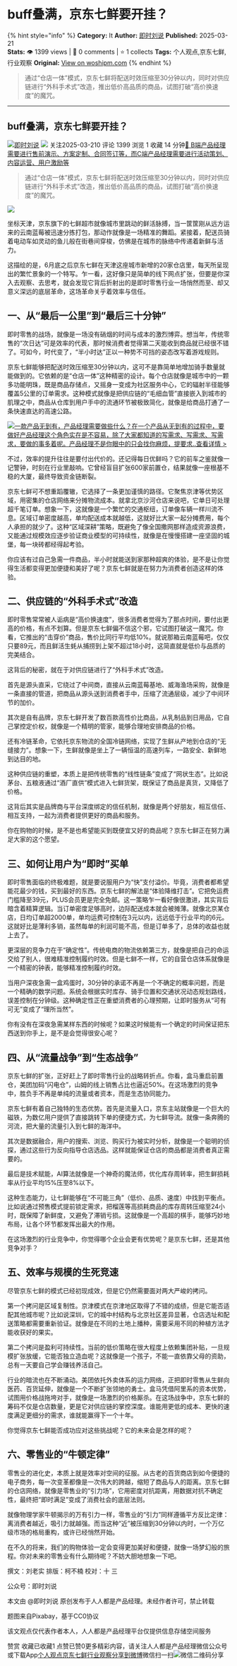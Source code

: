 # buff叠满，京东七鲜要开挂？
{% hint style="info" %}
**Category:** It
**Author:** [即时刘说](https://www.woshipm.com/u/1609351)
**Published:** 2025-03-21  
**Stats:** 👁️ 1399 views | 💬 0 comments | ⭐ 1 collects
**Tags:** 个人观点,京东七鲜,行业观察
**Original:** [View on woshipm.com](https://www.woshipm.com/it/6195282.html)
{% endhint %}
> 通过“仓店一体”模式，京东七鲜将配送时效压缩至30分钟以内，同时对供应链进行“外科手术式”改造，推出低价高品质的商品，试图打破“高价换速度”的魔咒。

---

## buff叠满，京东七鲜要开挂？

[![](https://static.woshipm.com/view/woshipm_api_def_20241215121605_5698.jpg?imageView2/1/w/72/h/72/q/100)](https://www.woshipm.com/u/1609351)[即时刘说](https://www.woshipm.com/u/1609351) ![](https://static.woshipm.com/tag/1101_1@2x.png) 关注2025-03-210 评论 1399 浏览 1 收藏 14 分钟[🔗 B端产品经理需要进行售前演示、方案定制、合同签订等，而C端产品经理需要进行活动策划、内容运营、用户激励等](https://ke.qidianla.com/courses/bcpm)

> 通过“仓店一体”模式，京东七鲜将配送时效压缩至30分钟以内，同时对供应链进行“外科手术式”改造，推出低价高品质的商品，试图打破“高价换速度”的魔咒。

![](https://image.woshipm.com/2023/04/13/85b75514-d9ea-11ed-bd74-00163e0b5ff3.jpg)

坐标天津，京东旗下的七鲜超市就像城市里跳动的鲜活脉搏，当一筐筐刚从远方运来的云南蓝莓被迅速分拣打包，那动作就像是一场精准的舞蹈。紧接着，配送员骑着电动车如灵动的鱼儿般在街巷间穿梭，仿佛是在城市的脉络中传递着新鲜与活力。

这描绘的是，6月底之后京东七鲜在天津这座城市新增的20家仓店里，每天所呈现出的繁忙景象的一个特写。乍一看，这好像只是简单的线下网点扩张，但要是你深入去观察、去思考，就会发现它背后折射出的是即时零售行业一场悄然而至、却又意义深远的底层革命，这场革命关乎着效率与信任。

## 一、从“最后一公里”到“最后三十分钟”

即时零售的战场，就像是一场没有硝烟的时间与成本的激烈博弈。想当年，传统零售的“次日达”可是效率的代表，那时候消费者觉得第二天能收到商品就已经很不错了。可如今，时代变了，“半小时达”正以一种势不可挡的姿态改写着游戏规则。

京东七鲜能够把配送时效压缩至30分钟以内，这可不是靠简单地增加骑手数量就能做到的。它依赖的是“仓店一体”这种精密的设计。每个仓店就像是城市中的一颗多功能明珠，既是商品存储点，又摇身一变成为社区服务中心，它的辐射半径能够覆盖5公里的订单需求。这种模式就像是把供应链的“毛细血管”直接嵌入到城市的肌理之中，商品从仓库到用户手中的流通环节被极致简化，就像是给商品打通了一条快速直达的高速公路。

[![](https://image.woshipm.com/2023/08/02/58dc678c-30e3-11ee-88e7-00163e0b5ff3.png)一款产品无到有，产品经理需要做些什么？在一个产品从无到有的过程中，要做好产品经理这个角色实在是不容易，除了大家都知道的写需求、写需求、写需求，要做的事多着呢。产品经理不是你眼中的只会找你麻烦，提要求..查看详情 >](https://ke.qidianla.com/courses/bcpm)

不过，效率的提升往往是要付出代价的。还记得每日优鲜吗？它的前车之鉴就像一记警钟，时刻在行业里敲响。它曾经盲目扩张600家前置仓，结果就像一座根基不稳的大厦，最终导致资金链断裂。

京东七鲜可不想重蹈覆辙，它选择了一条更加谨慎的路径。它聚焦京津等优势区域，用密集的仓店网络来分摊物流成本。就拿北京沙河仓店来说吧，它单日可处理超千笔订单。想象一下，这就像是一个繁忙的交通枢纽，订单像车辆一样川流不息。区域订单密度越高，单均配送成本就越低，这就好比大家一起分摊费用，每个人承担的就少了。这种“区域深耕”策略，既避免了像全国撒网那样造成资源浪费，又能通过规模效应逐步验证商业模型的可持续性，就像是在慢慢搭建一座坚固的城堡，每一块砖都经得起考验。

你应该有过自己急需一件商品，半小时就能送到家那种超爽的体验，是不是让你觉得生活都变得更加便捷和美好了呢？京东七鲜就是在努力为消费者创造这样的体验。

## 二、供应链的“外科手术式”改造

即时零售常常被人诟病是“高价换速度”，很多消费者觉得为了那点时间，要付出更高的价格，有点不划算。但是京东七鲜偏不信这个邪，它试图打破这一魔咒。你看，它推出的“击穿价”商品，售价比同行平均低10%。就说那箱云南蓝莓吧，仅仅只要89元，而且鲜活生蚝从捕捞到上架不超过18小时，这简直就是低价与品质的完美结合。

这背后的秘密，就在于对供应链进行了“外科手术式”改造。

首先是源头直采，它绕过了中间商，直接从云南蓝莓基地、威海渔场采购，就像是一条直接的管道，把商品从源头送到消费者手中，压缩了流通层级，减少了中间环节的加价。

其次是自有品牌，京东七鲜开发了数百款高性价比商品，从乳制品到日用品，它自己掌控定价权，就像是一个精明的管家，能够合理地安排商品的价格。

还有冷链革命，它依托京东物流的全国冷链网络，实现了生鲜从产地到仓店的“无缝接力”。想象一下，生鲜就像是坐上了一辆恒温的高速列车，一路安全、新鲜地到达目的地。

这种供应链的重塑，本质上是把传统零售的“线性链条”变成了“网状生态”。比如说茅台、五粮液通过“酒厂直供”模式进入七鲜货架，既保证了商品是真货，又降低了价格。

这背后其实是品牌商与平台深度绑定的信任机制，就像是两个好朋友，相互信任、相互支持，一起为消费者提供更好的商品和服务。

你在购物的时候，是不是也希望能买到既便宜又好的商品呢？京东七鲜正在努力满足大家的这个愿望。

## 三、如何让用户为“即时”买单

即时零售面临的终极难题，就是要说服用户为“快”支付溢价。毕竟，消费者都希望能花最少的钱，买到最好的东西。京东七鲜的解法是“体验降维打击”。它把免运费门槛降至39元，PLUS会员更是完全免邮。这一策略乍一看好像很激进，其实背后暗含着精算逻辑。当订单密度足够高时，边际配送成本就会被摊薄。就像北京某仓店，日均订单超2000单，单均运费可控制在3元以内，远远低于行业平均的6元。这就好比是薄利多销，虽然每单的利润可能不高，但是订单多了，总体的收益也就上去了。

更深层的竞争力在于“确定性”。传统电商的物流依赖第三方，就像是把自己的命运交给了别人，很难精准控制履约时效。但是七鲜不一样，它的自营仓店体系就像是一个精密的钟表，能够精准控制履约时效。

当用户深夜急需一盒鸡蛋时，30分钟的承诺不再是一个不确定的概率问题，而是一个精确的数学问题。系统会根据实时库存、骑手位置和交通状况动态规划路线，误差控制在分钟级。这种确定性正在重塑消费者的心理预期，让即时服务从“可有可无”变成了“理所当然”。

你有没有在深夜急需某样东西的时候呢？如果这时候能有一个确定的时间保证把东西送到你手上，是不是会觉得很安心呢？

## 四、从“流量战争”到“生态战争”

京东七鲜的扩张，正好赶上了即时零售行业的战略转折点。你看，盒马重启前置仓，美团加码“闪电仓”，山姆的线上销售占比也逼近50%。在这场激烈的竞争中，胜负手不再是单纯的流量或者资本，而是生态协同能力。

京东七鲜有着自己独特的生态优势。首先是流量入口，京东主站就像是一个巨大的磁铁，为数亿用户提供了直接跳转下单的便捷方式，为七鲜导流。就像一条奔腾的河流，把大量的流量引入到七鲜的海洋中。

其次是数据融合，用户的搜索、浏览、购买行为被实时分析，就像是一个聪明的侦探，通过这些行为反向指导仓店选品。这样就能保证仓店的商品都是消费者真正需要的。

最后是技术赋能，AI算法就像是一个神奇的魔法师，优化库存周转率，把生鲜损耗率从行业平均15%压至8%以下。

这种生态能力，让七鲜能够在“不可能三角”（低价、品质、速度）中找到平衡点。比如说通过预售模式提前锁定需求，把榴莲等高损耗商品的库存周转压缩至24小时，既保障了新鲜度，又避免了滞销亏损。这就像是一个高超的棋手，能够巧妙地布局，让各个环节都发挥出最大的作用。

在这场激烈的行业竞争中，你觉得哪个企业会更有优势呢？是京东七鲜，还是其他竞争对手？

## 五、效率与规模的生死竞速

尽管京东七鲜的模式已经初现成效，但是它仍然需要面对两大严峻的拷问。

第一个拷问是区域复制性。京津模式在京津地区取得了不错的成绩，但是它能否适配其他城市呢？比如说深圳，它的城中村结构与北京社区差异显著，仓店选址和配送策略都需要重新验证。就像是在不同的土地上播种，需要采用不同的种植方法才能收获好的果实。

第二个拷问是盈利可持续性。当前的低价策略在很大程度上依赖集团补贴，一旦规模扩张放缓，它能否独立造血呢？这就像是一个孩子，不能一直依靠父母的资助，总有一天要自己学会赚钱养活自己。

行业的暗流也在不断涌动。美团依托外卖体系的运力网络，正把即时零售从生鲜向医药、百货延伸，就像是一个不断扩张领地的勇士。盒马凭借阿里系的资本优势，试图用价格战拖垮对手，就像是一场激烈的价格厮杀。在这场战争中，京东七鲜的筹码不仅是仓店数量，更是它对供应链的掌控深度。谁能用更低的成本、更快的速度满足更细分的需求，谁就能赢得下一个十年。

你觉得京东七鲜能否成功应对这些挑战呢？它的未来会是怎样的呢？

## 六、零售业的“牛顿定律”

零售业的进化史，本质上就是效率对空间的征服。从古老的百货商店到如今便捷的电子商务，每一次变革都像是一次伟大的跨越，缩短了商品与人的距离。京东七鲜的仓店网络，就像是零售业的“引力场”，它用密度对抗距离，用数据对抗不确定性，最终把“即时满足”变成了消费社会的底层法则。

就像物理学家牛顿揭示的万有引力一样，零售业的“引力”同样遵循平方反比定律：离消费者越近，吸引力就越强。而当这种“近”被压缩到30分钟以内时，一个万亿级市场的格局重构，或许已经悄然开始。

在不久的将来，我们的购物体验一定会变得更加美好和便捷，就像一场梦幻般的旅程。你对未来的零售业有什么期待呢？不妨大胆地想象一下吧。

撰文：刘老实 排版：柯不楠 校对：十 三

公众号：即时刘说

本文由 @即时刘说 原创发布于人人都是产品经理。未经作者许可，禁止转载

题图来自Pixabay，基于CC0协议

该文观点仅代表作者本人，人人都是产品经理平台仅提供信息存储空间服务

赞赏 收藏已收藏1 点赞已赞0更多精彩内容，请关注人人都是产品经理微信公众号或下载App[个人观点](https://www.woshipm.com/tag/%e4%b8%aa%e4%ba%ba%e8%a7%82%e7%82%b9)[京东七鲜](https://www.woshipm.com/tag/%e4%ba%ac%e4%b8%9c%e4%b8%83%e9%b2%9c)[行业观察](https://www.woshipm.com/tag/%e8%a1%8c%e4%b8%9a%e8%a7%82%e5%af%9f)[分享到微博](https://service.weibo.com/share/share.php?appkey=2775287854&title=buff叠满，京东七鲜要开挂？&url=https://www.woshipm.com/it/6195282.html&pic=https://image.woshipm.com/2023/04/13/85b75514-d9ea-11ed-bd74-00163e0b5ff3.jpg)微信扫一扫![微信二维码](https://api.pwmqr.com/qrcode/create/?url=https://www.woshipm.com/it/6195282.html)分享
